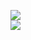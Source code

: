 [![](https://img.shields.io/badge/Made%20With-Github%20Spray-lightgrey.svg?style=for-the-badge&logo=github)](https://github.com/Annihil/github-spray#1571)  
[![](https://i.imgur.com/2DrTn0Z.gif)](https://github.com/Annihil/github-spray)